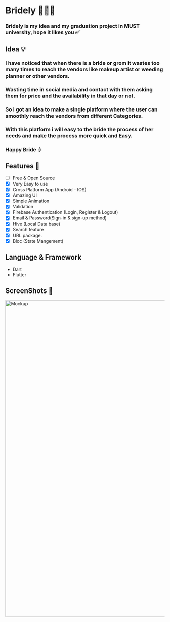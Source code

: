 # Bridely 👰🏻‍♀️

### Bridely is my idea and my graduation project in MUST university, hope it likes you ✅

##

## Idea 💡

### I have noticed that when there is a bride or grom it wastes too many times to reach the vendors like makeup artist or weeding planner or other vendors.
### Wasting time in social media and contact with them asking them for price and the availability in that day or not.
### So i got an idea to make a single platform where the user can smoothly reach the vendors from different Categories.
### With this platform i will easy to the bride the process of her needs and make the process more quick and Easy.
### Happy Bride :) 

##

## Features :dart:
* [ ] Free & Open Source
* [x] Very Easy to use
* [x] Cross Platform App (Android - IOS)
* [x] Amazing UI 
* [x] Simple Animation
* [x] Validation
* [x] Firebase Authentication (Login, Register & Logout)
* [x] Email & Password(Sign-in & sign-up method)
* [x] Hive (Local Data base)
* [x] Search feature
* [x] URL package.
* [x] Bloc (State Mangement)

## Language & Framework
* Dart
* Flutter


## ScreenShots 📸 
<img width="1000" alt="Mockup" src="https://github.com/MohamedAboElM3aTy/wed_plan_project/assets/98196426/743091ce-47d1-4a9f-9069-e586b2208efb">

